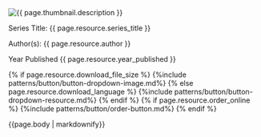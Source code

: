 <div class="resource-group">
    <div class="publication-info grid-row grid-gap-lg">
      <div class="desktop:grid-col-4"> <img src="{{ page.thumbnail.url }}" alt="{{ page.thumbnail.description }}" /></div>
      <div class="resources-body desktop:grid-col-8">
          <p style="margin-bottom: 0.5rem;"><span class="pub-details">Series Title:</span> {{ page.resource.series_title }}</p>
          <p><span class="pub-details">Author(s):</span> {{ page.resource.author }}</p>
          <p><span class="pub-details">Year Published</span> {{ page.resource.year_published }}</p>
          {% if page.resource.download_file_size %}
            <span class="download">{%include patterns/button/button-dropdown-image.md%}</span>
          {% else page.resource.download_language %}
            <span class="download">{%include patterns/button/button-dropdown-resource.md%}</span>
          {% endif %}
          {% if page.resource.order_online %}
            <span class="download">{%include patterns/button/order-button.md%}</span>
          {% endif %}
      </div>
    </div>
    <div class="body-content">
      <p>{{page.body | markdownify}}</p>
    </div>
  </div>
</div>